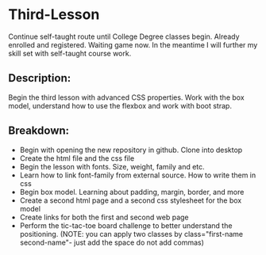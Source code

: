 # Third-Lesson
Continue self-taught route until College Degree classes begin. Already enrolled and registered. Waiting game now. In the meantime I will further my skill set with self-taught course work.

## Description:
Begin the third lesson with advanced CSS properties. Work with the box model, understand how to use the flexbox and work with boot strap. 

## Breakdown:

* Begin with opening the new repository in github. Clone into desktop
* Create the html file and the css file
* Begin the lesson with fonts. Size, weight, family and etc.
* Learn how to link font-family from external source. How to write them in css
* Begin box model. Learning about padding, margin, border, and more
* Create a second html page and a second css stylesheet for the box model
* Create links for both the first and second web page
* Perform the tic-tac-toe board challenge to better understand the positioning. (NOTE: you can apply two classes by class="first-name second-name"- just add the space do not add commas)